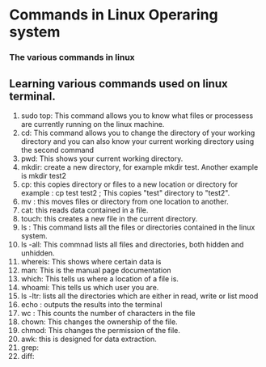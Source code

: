# Commands in Linux Operaring system
### The various commands in linux

## Learning various commands used on linux terminal.

1.  sudo top: This command allows you to know what files or processess are currently running on the linux machine.
2.  cd: This command allows you to change the directory of your working directory and you can also know your current working directory using the second command
3.  pwd: This shows your current working directory. 
4.  mkdir: create a new directory, for example mkdir test. Another example is mkdir test2
5.  cp: this copies directory or files to a new location or directory for example : cp test test2 ; This copies "test" directory to "test2". 
6.  mv : this moves files or directory from one location to another.
7.  cat: this reads data contained in a file.
8.  touch: this creates a new file in the current directory.
9.  ls : This command lists all the files or directories contained in the linux system.
10.  ls -all: This commnad lists all files and directories, both hidden and unhidden.
11.  whereis: This shows where certain data is 
12.  man: This is the manual page documentation 
13.  which: This tells us where a location of a file is.
14.  whoami: This tells us which user you are.
15.  ls -ltr: lists all the directories which are either in read, write or list mood
16.  echo : outputs the results into the terminal
17.  wc : This counts the number of characters in the file
18.  chown: This changes the ownership of the file.
19.  chmod: This changes the permission of the file.
20.  awk: this is designed for data extraction.
21.  grep:
22.  diff:

